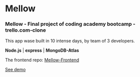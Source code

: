 # Mellow

<h3>Mellow - Final project of coding academy bootcamp - trello.com-clone</h3>

This app wase built in 10 intense days, by team of 3 developers.

**Node.js** | **express** | **MongoDB-Atlas**

The frontend repo: [Mellow-Frontend](https://github.com/Zviki-Zaks/mellow-frontend)

[See demo](https://mellow-project-manager.herokuapp.com/#/)
